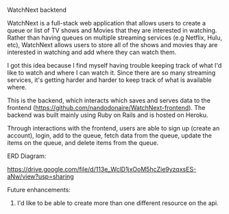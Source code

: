 WatchNext backtend

WatchNext is a full-stack web application that allows users to create a queue
or list of TV shows and Movies that they are interested in watching. Rather than
having queues on multiple streaming services (e.g Netflix, Hulu, etc), WatchNext
allows users to store all of the shows and movies thay are interested in watching
and add where they can watch them.

I got this idea because I find myself having trouble keeping track of what I'd
like to watch and where I can watch it. Since there are so many streaming services,
it's getting harder and harder to keep track of what is available where.

This is the backend, which interacts which saves and serves data to the frontend
(https://github.com/nandodonaire/WatchNext-frontend). The backend was built mainly
using Ruby on Rails and is hosted on Heroku.

Through interactions with the frontend, users are able to sign up
(create an account), login, add to the queue, fetch data from the queue,
update the items on the queue, and delete items from the queue.

ERD Diagram:

https://drive.google.com/file/d/113e_WclD1jxOoM5hcZie9yzqxsES-aNw/view?usp=sharing

Future enhancements:

1) I'd like to be able to create more than one different resource on the api.
